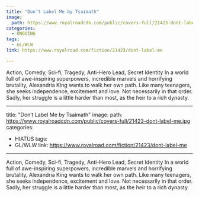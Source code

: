 ```yaml
---
title: "Don’t Label Me by Tsaimath"
image:
  path: https://www.royalroadcdn.com/public/covers-full/21423-dont-label-me.jpg
categories:
  - ONGOING
tags:
  - GL/WLW
link: https://www.royalroad.com/fiction/21423/dont-label-me

---
```

Action, Comedy, Sci-fi, Tragedy, Anti-Hero Lead, Secret Identity
In a world full of awe-inspiring superpowers, incredible marvels and horrifying brutality, Alexandria King wants to walk her own path. Like many teenagers, she seeks independence, excitement and love. Not necessarily in that order. Sadly, her struggle is a little harder than most, as the heir to a rich dynasty.

---
title: "Don’t Label Me by Tsaimath"
image:
  path: https://www.royalroadcdn.com/public/covers-full/21423-dont-label-me.jpg
categories:
  - HIATUS
tags:
  - GL/WLW
link: https://www.royalroad.com/fiction/21423/dont-label-me

---
Action, Comedy, Sci-fi, Tragedy, Anti-Hero Lead, Secret Identity
In a world full of awe-inspiring superpowers, incredible marvels and horrifying brutality, Alexandria King wants to walk her own path. Like many teenagers, she seeks independence, excitement and love. Not necessarily in that order. Sadly, her struggle is a little harder than most, as the heir to a rich dynasty.

